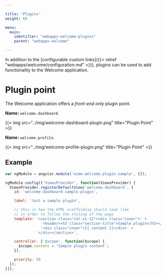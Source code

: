 ```yaml
---

title: 'Plugins'
weight: 60

menu:
  main:
    identifier: "webapps-welcome-plugins"
    parent: "webapps-welcome"

---
```


In addition to the [configurable custom links]({{< relref "webapps/welcome/configuration.md" >}}), plugins can be used to add functionality to the Welcome application.


# Plugin point

The Welcome application offers a _front-end only_ plugin point.

**Name:** `welcome.dashboard`.

{{< img src="../img/welcome-dashboard-plugin.png" title="Plugin Point" >}}

**Name:** `welcome.profile`.

{{< img src="../img/welcome-profile-plugin.png" title="Plugin Point" >}}


## Example

```javascript
var ngModule = angular.module('acme.welcome.plugin.sample', []);

ngModule.config(['ViewsProvider', function(ViewsProvider) {
  ViewsProvider.registerDefaultView('welcome.dashboard', {
    id: 'welcome-dashboard-sample-plugin',

    label: 'Just a sample plugin',

    // this is how the HTML scaffolding should look like
    // in order to follow the styling of the page
    template: '<section class="col-xs-12"><div class="inner">' +
                '<header><h3 class="section-title">Sample plugin</h3></header>' +
                '<div class="inner">{{ content }}</div>' +
              '</div></section>',

    controller: ['$scope', function($scope) {
      $scope.content = 'Sample plugin content';
    }],

    priority: 50
  });
}]);
```
